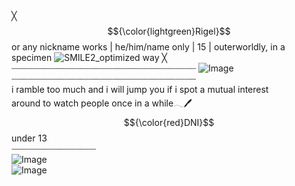 # 
<br> ╳ $${\color{lightgreen}Rigel}$$ or any nickname works | he/him/name only | 15 | outerworldly, in a specimen ![SMILE2_optimized](https://github.com/user-attachments/assets/7d0a2e2f-20e8-4066-971a-486d437407cd) way ╳
<br> ┈┈┈┈┈┈┈┈┈┈┈┈┈┈┈┈┈┈┈┈┈┈┈┈┈┈┈┈┈┈┈┈┈┈┈
![Image](https://github.com/user-attachments/assets/76c7f065-6fc8-40a8-989a-910fafebd1ff)
<br> ┈┈┈┈┈┈┈┈┈┈┈┈┈┈┈┈┈┈┈┈┈┈┈┈┈┈┈┈┈┈┈┈┈┈┈
<br> i ramble too much and i will jump you if i spot a mutual interest
<br> around to watch people once in a while𓂃🖊
<br> $${\color{red}DNI}$$	under 13
<br> ┈┈┈┈┈┈┈┈┈┈┈┈┈┈┈┈
<br>![Image](https://github.com/user-attachments/assets/22ecc613-f4dd-49f5-82c6-309fa5d83639)
<br>![Image](https://github.com/user-attachments/assets/1ba0dc51-6522-429a-bca7-a00fab045c1e)


